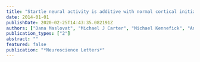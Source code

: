```yaml
---
title: "Startle neural activity is additive with normal cortical initiation-related activation"
date: 2014-01-01
publishDate: 2020-02-25T14:43:35.082191Z
authors: ["Dana Maslovat", "Michael J Carter", "Michael Kennefick", "Anthony N Carlsen"]
publication_types: ["2"]
abstract: ""
featured: false
publication: "*Neuroscience Letters*"
---
```


